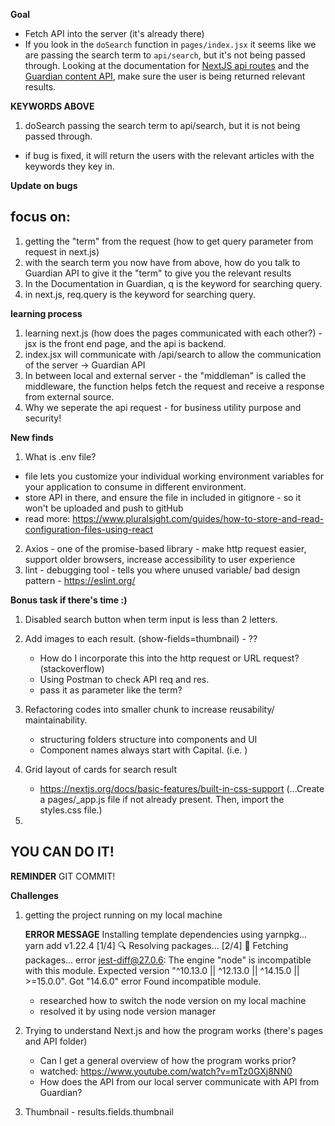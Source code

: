 **Goal**

- Fetch API into the server (it's already there)
- If you look in the `doSearch` function in `pages/index.jsx` it seems like we are passing the search term to `api/search`, but it's not being passed through. Looking at the documentation for [NextJS api routes](https://nextjs.org/docs/api-routes/api-middlewares) and the [Guardian content API](https://open-platform.theguardian.com/documentation/search), make sure the user is being returned relevant results.

**KEYWORDS ABOVE**

1. doSearch passing the search term to api/search, but it is not being passed through.

- if bug is fixed, it will return the users with the relevant articles with the keywords they key in.

**Update on bugs**

## focus on:

1. getting the "term" from the request (how to get query parameter from request in next.js)
2. with the search term you now have from above, how do you talk to Guardian API to give it the "term" to give you the relevant results
3. In the Documentation in Guardian, q is the keyword for searching query.
4. in next.js, req.query is the keyword for searching query.

**learning process**

1. learning next.js (how does the pages communicated with each other?) - jsx is the front end page, and the api is backend.
2. index.jsx will communicate with /api/search to allow the communication of the server -> Guardian API
3. In between local and external server - the "middleman" is called the middleware, the function helps fetch the request and receive a response from external source.
4. Why we seperate the api request - for business utility purpose and security!

**New finds**

1. What is .env file?

- file lets you customize your individual working environment variables for your application to consume in different environment.
- store API in there, and ensure the file in included in gitignore - so it won't be uploaded and push to gitHub
- read more: https://www.pluralsight.com/guides/how-to-store-and-read-configuration-files-using-react

2. Axios - one of the promise-based library - make http request easier, support older browsers, increase accessibility to user experience
3. lint - debugging tool - tells you where unused variable/ bad design pattern - https://eslint.org/

**Bonus task if there's time :)**

1. Disabled search button when term input is less than 2 letters.

2. Add images to each result. (show-fields=thumbnail) - ??

   - How do I incorporate this into the http request or URL request? (stackoverflow)
   - Using Postman to check API req and res.
   - pass it as parameter like the term?

3. Refactoring codes into smaller chunk to increase reusability/ maintainability.

   - structuring folders structure into components and UI

   * Component names always start with Capital. (i.e. <Welcome />)

4. Grid layout of cards for search result

   - https://nextjs.org/docs/basic-features/built-in-css-support (...Create a pages/\_app.js file if not already present. Then, import the styles.css file.)

5.

## YOU CAN DO IT!

**REMINDER**
GIT COMMIT!

**Challenges**

1. getting the project running on my local machine

   **ERROR MESSAGE**
   Installing template dependencies using yarnpkg...
   yarn add v1.22.4
   [1/4] 🔍 Resolving packages...
   [2/4] 🚚 Fetching packages...
   error jest-diff@27.0.6: The engine "node" is incompatible with this module. Expected version "^10.13.0 || ^12.13.0 || ^14.15.0 || >=15.0.0". Got "14.6.0"
   error Found incompatible module.

   - researched how to switch the node version on my local machine
   - resolved it by using node version manager

2. Trying to understand Next.js and how the program works (there's pages and API folder)

   - Can I get a general overview of how the program works prior?
   - watched: https://www.youtube.com/watch?v=mTz0GXj8NN0
   - How does the API from our local server communicate with API from Guardian?

3. Thumbnail - results.fields.thumbnail
